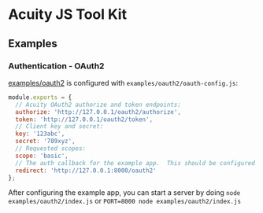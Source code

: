 # Acuity JS Tool Kit

## Examples

### Authentication - OAuth2

[examples/oauth2](examples/oauth2) is configured with `examples/oauth2/oauth-config.js`:

```js
module.exports = {
  // Acuity OAuth2 authorize and token endpoints:
  authorize: 'http://127.0.0.1/oauth2/authorize',
  token: 'http://127.0.0.1/oauth2/token',
  // Client key and secret:
  key: '123abc',
  secret: '789xyz',
  // Requested scopes:
  scope: 'basic',
  // The auth callback for the example app.  This should be configured as a redirect URI for your client:
  redirect: 'http://127.0.0.1:8000/oauth2'
};
```

After configuring the example app, you can start a server by doing `node examples/oauth2/index.js` or `PORT=8000 node examples/oauth2/index.js`
